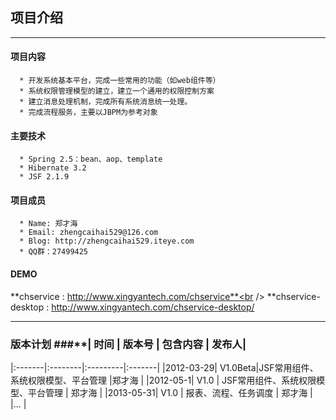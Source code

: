 ## 项目介绍 ##

---

#### 项目内容 ####
```
  * 开发系统基本平台，完成一些常用的功能（如web组件等）
  * 系统权限管理模型的建立，建立一个通用的权限控制方案
  * 建立消息处理机制，完成所有系统消息统一处理。
  * 完成流程服务，主要以JBPM为参考对象
```
#### 主要技术 ####
```
  * Spring 2.5：bean、aop、template
  * Hibernate 3.2
  * JSF 2.1.9
```
#### 项目成员 ####
```
  * Name: 郑才海
  * Email: zhengcaihai529@126.com
  * Blog: http://zhengcaihai529.iteye.com
  * QQ群：27499425
```
#### DEMO ####
**chservice  :  http://www.xingyantech.com/chservice**<br />
**chservice-desktop  :  http://www.xingyantech.com/chservice-desktop/

---

### 版本计划 ###**| **时间** | **版本号** | **包含内容** | **发布人**|
|:-------|:--------|:---------|:-------|
|2012-03-29| V1.0Beta|JSF常用组件、系统权限模型、平台管理 |郑才海     |
|2012-05-1| V1.0    | JSF常用组件、系统权限模型、平台管理 | 郑才海    |
|2013-05-31| V1.0    | 报表、流程、任务调度 | 郑才海    |
|...     |